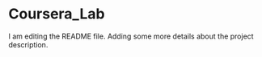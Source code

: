 # Coursera_Lab

I am editing the README file. Adding some more details about the project description.

